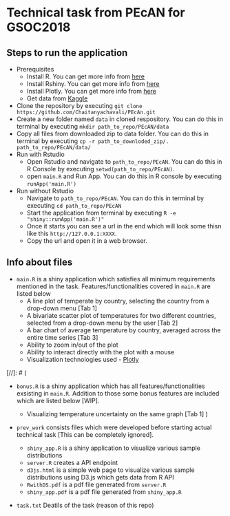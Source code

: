 # Technical task from PEcAN for GSOC2018

## Steps to run the application
* Prerequisites 
  * Install R. You can get more info from [here](https://cran.r-project.org/doc/manuals/r-release/R-admin.html)
  * Install Rshiny. You can get more info from [here](https://shiny.rstudio.com/)
  * Install Plotly. You can get more info from [here](https://plot.ly/)
  * Get data from [Kaggle](https://www.kaggle.com/berkeleyearth/climate-change-earth-surface-temperature-data)
* Clone the repository by executing `git clone https://github.com/Chaitanyachavali/PEcAn.git`
* Create a new folder named `data` in cloned respository. You can do this in terminal by executing `mkdir path_to_repo/PEcAN/data`
* Copy all files from downloaded zip to data folder. You can do this in terminal by executing `cp -r path_to_downloded_zip/. path_to_repo/PEcAN/data/`
* Run with Rstudio
  * Open Rstudio and navigate to `path_to_repo/PEcAN`. You can do this in R Console by executing `setwd(path_to_repo/PEcAN)`.
  * open `main.R` and Run App. You can do this in R console by executing `runApp('main.R')`
* Run without Rstudio
  * Navigate to `path_to_repo/PEcAN`. You can do this in terminal by executing `cd path_to_repo/PEcAN`
  * Start the application from terminal by executing `R -e "shiny::runApp('main.R')"`
  * Once it starts you can see a url in the end which will look some thisn like this `http://127.0.0.1:XXXX`.
  * Copy the url and open it in a web browser.
  
## Info about files
* `main.R` is a shiny application which satisfies all minimum requirements mentioned in the task. Features/functionalities covered in `main.R` are listed below
  * A line plot of temperate by country, selecting the country from a drop-down menu [Tab 1]
  * A bivariate scatter plot of temperatures for two different countries, selected from a drop-down menu by the user [Tab 2]
  * A bar chart of average temperature by country, averaged across the entire time series [Tab 3]
  * Ability to zoom in/out of the plot
  * Ability to interact directly with the plot with a mouse 
  * Visualization technologies used - [Plotly](https://plot.ly/)

[//]: # (
* `bonus.R` is a shiny application which has all features/functionalities exsisting in `main.R`. Addition to those some bonus features are included which are listed below [WIP].
  * Visualizing temperature uncertainty on the same graph [Tab 1]
)

* `prev_work` consists files which were developed before starting actual technical task [This can be completely ignored].
  * `shiny_app.R` is a shiny application to visualize various sample distributions
  * `server.R` creates a API endpoint
  * `d3js.html` is a simple web page to visualize various sample distributions using D3.js which gets data from R API
  * `RwithDS.pdf` is a pdf file generated from `server.R`
  * `shiny_app.pdf` is a pdf file generated from `shiny_app.R`
* `task.txt` Deatils of the task (reason of this repo)